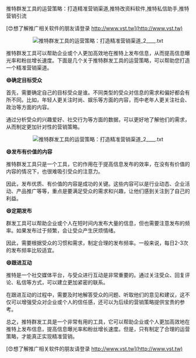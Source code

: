 推特群发工具的运营策略：打造精准营销渠道,推特改资料软件,推特私信助手,推特营销引流

[😍想了解推广相关软件的朋友请登录 http://www.vst.tw](http://www.vst.tw)

 <center><img src="https://vst.tw/MP4/tuiguang/png/1.png" alt="推特群发工具的运营策略：打造精准营销渠道_2____.txt"></center>

推特群发工具可以帮助企业或个人更加高效地在推特上发布信息，从而提高信息曝光率和粉丝增长速度。下面是几个关于推特群发工具的运营策略，可以帮助您打造一个精准营销渠道。

**😄确定目标受众**

首先，需要确定自己的目标受众是谁。不同类型的受众对信息的需求和偏好都会有所不同。比如，年轻人更关注时尚、娱乐等方面的内容，而中老年人更关注社会、政治等方面的内容。

通过分析受众的兴趣爱好、社交行为等方面的数据，可以更好地了解他们的需求，从而制定更加针对性的营销策略。

 <center><img src="https://vst.tw/MP4/tuiguang/png/1.png" alt="推特群发工具的运营策略：打造精准营销渠道_2____.txt"></center>

**😄发布有价值的内容**

推特群发工具只是一个工具，它的作用在于提高信息发布的效率，在没有有价值的内容的情况下，也很难吸引受众的注意力。

因此，发布优质、有价值的内容是成功的关键。这些内容可以是行业动态、企业活动、产品推广等等，重点是要满足受众的需求和兴趣，让他们感到关注到了自己的利益。

**😄定期发布**

群发工具可以帮助企业或个人在短时间内发布大量的信息，但也需要注意发布的频率。如果发布过于频繁，会让受众产生厌烦情绪。

因此，需要根据受众的习惯和需求，制定合理的发布频率。一般来说，每日2-3次的发布频率比较适宜。

**😄跟进互动**

推特是一个社交媒体平台，与受众进行互动是非常重要的。通过关注受众、回复评论、私信等方式，可以建立更加紧密的联系。

在跟进互动的过程中，需要及时地解答受众的问题、听取他们的意见和建议，这不仅可以增强受众对企业或个人的信任感，还可以为后续的营销策略提供宝贵的参考。

总之，推特群发工具是一个非常有用的工具，它可以帮助企业或个人更加高效地在推特上发布信息，提高信息曝光率和粉丝增长速度。但是，只有制定了合理的运营策略，才能真正实现精准营销。

[😍想了解推广相关软件的朋友请登录 http://www.vst.tw](http://www.vst.tw)




